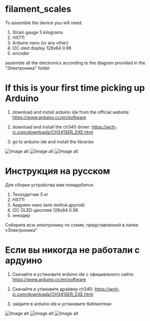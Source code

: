 # filament_scales

To assemble the device you will need:
1) Strain gauge 5 kilograms 
2) HX711
3) Arduino nano (or any other)
4) I2C oled display 128x64 0.96
5) encoder

assemble all the electronics according to the diagram provided in the "Электроника" folder


# If this is your first time picking up Arduino

1) download and install arduino ide from the official website: https://www.arduino.cc/en/software

2) download and install the ch340 driver: https://wch-ic.com/downloads/CH341SER_EXE.html

3) go to arduino ide and install the libraries

![Image alt](https://github.com/Nescr/image_for_readme/blob/main/photo_for_filament/Adafruit_SSD1306.png)
![Image alt](https://github.com/Nescr/image_for_readme/blob/main/photo_for_filament/GyverEncoder.png)
![Image alt](https://github.com/Nescr/image_for_readme/blob/main/photo_for_filament/HX711.png)

# Инструкция на русском

Для сборки устройства вам понадобится:
1) Тензодатчик 5 кг 
2) HХ711
3) Ардуино нано (или любой другой)
4) I2C OLED-дисплей 128х64 0.96
5) энкодер

Соберите всю электронику по схеме, представленной в папке «Электроника"


# Если вы никогда не работали с ардуино

1) Cкачайте и установите arduino ide с официального сайта: https://www.arduino.cc/en/software

2) Cкачайте и утановите драйвер ch340: https://wch-ic.com/downloads/CH341SER_EXE.html

3) зайдите в arduino ide и установите библиотеки

![Image alt](https://github.com/Nescr/image_for_readme/blob/main/photo_for_filament/Adafruit_SSD1306.png)
![Image alt](https://github.com/Nescr/image_for_readme/blob/main/photo_for_filament/GyverEncoder.png)
![Image alt](https://github.com/Nescr/image_for_readme/blob/main/photo_for_filament/HX711.png)

